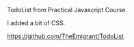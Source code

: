 TodoList from Practical Javascript Course.

I added a bit of CSS.

https://github.com/TheEmigrant/TodoList
